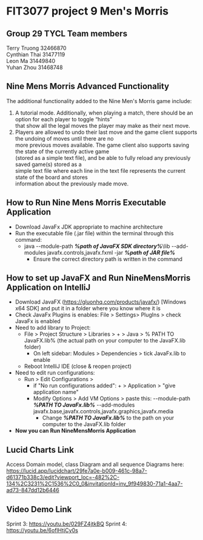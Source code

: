 # FIT3077 project 9 Men's Morris

## Group 29 TYCL Team members
Terry Truong 32466870 \
Cynthian Thai 31477119\
Leon Ma 31449840 \
Yuhan Zhou 31468748 

## Nine Mens Morris Advanced Functionality
The additional functionality added to the Nine Men's Morris game include:<br />
1. A tutorial mode. Additionally, when playing a match, there should be an option for each player to toggle “hints” <br />
that show all the legal moves the player may make as their next move.
2. Players are allowed to undo their last move and the game client supports the undoing of moves until there are no <br />
more previous moves available. The game client also supports saving the state of the currently active game <br />
   (stored as a simple text file), and be able to fully reload any previously saved game(s) stored as a <br />
simple text file where each line in the text file represents the current state of the board and stores <br />
information about the previously made move.

## How to Run Nine Mens Morris Executable Application
* Download JavaFx JDK appropriate to machine architecture
* Run the executable file (.jar file) within the terminal through this command:
  * java --module-path **_%path of JavaFX SDK directory%_**\lib --add-modules javafx.controls,javafx.fxml -jar **_%path of JAR file%_**
    * Ensure the correct directory path is written in the command

## How to set up JavaFX and Run NineMensMorris Application on IntelliJ
* Download JavaFX (https://gluonhq.com/products/javafx/) [Windows x64 SDK] and put it in a folder where you know where it is
* Check JavaFx Plugins is enables: File > Settings> PlugIns > check JavaFx is enabled
* Need to add library to Project:
  * File > Project Structure > Libraries > + > Java > % PATH TO JavaFX.lib% (the actual path on your computer to the JavaFX.lib folder)
    * On left sidebar: Modules > Dependencies > tick JavaFx.lib to enable
  * Reboot IntelliJ IDE (close & reopen project)
* Need to edit run configurations:
  * Run > Edit Configurations >
    * if "No run configurations added":  + > Application > "give application name"
    * Modify Options > Add VM Options > paste this: --module-path **_%PATH TO JavaFx.lib%_** --add-modules javafx.base,javafx.controls,javafx.graphics,javafx.media
      * Change **_%PATH TO JavaFx.lib%_** to the path on your computer to the JavaFX.lib folder
* **Now you can Run NineMensMorris Application**

## Lucid Charts Link
Access Domain model, class Diagram and all sequence Diagrams here:
https://lucid.app/lucidchart/29fe7a0e-b009-461c-98a7-d61371b338c3/edit?viewport_loc=-482%2C-134%2C3231%2C1536%2C0_0&invitationId=inv_9f949830-71a1-4aa7-ad73-847dd12b6446

## Video Demo Link
Sprint 3: https://youtu.be/029FZ4jtkBQ
Sprint 4: https://youtu.be/6oflHtjCy0s